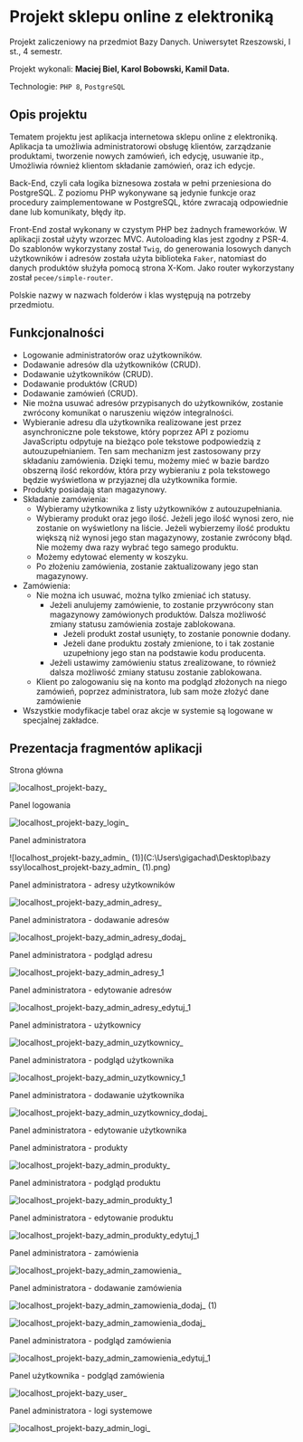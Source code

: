 # Projekt sklepu online z elektroniką

Projekt zaliczeniowy na przedmiot Bazy Danych. Uniwersytet Rzeszowski, I st., 4 semestr.

Projekt wykonali: **Maciej Biel, Karol Bobowski, Kamil Data.**

Technologie: `PHP 8`, `PostgreSQL`



## Opis projektu

Tematem projektu jest aplikacja internetowa sklepu online z elektroniką. Aplikacja ta umożliwia administratorowi obsługę klientów, zarządzanie produktami, tworzenie nowych zamówień, ich edycję, usuwanie itp., Umożliwia również klientom składanie zamówień, oraz ich edycje.

Back-End, czyli cała logika biznesowa została w pełni przeniesiona do PostgreSQL. Z poziomu PHP wykonywane są jedynie funkcje oraz procedury zaimplementowane w PostgreSQL, które zwracają odpowiednie dane lub komunikaty, błędy itp.

Front-End został wykonany w czystym PHP bez żadnych frameworków. W aplikacji został użyty wzorzec MVC. Autoloading klas jest zgodny z PSR-4. Do szablonów wykorzystany został `Twig`, do generowania losowych danych użytkowników i adresów została użyta biblioteka `Faker`, natomiast do danych produktów służyła pomocą strona X-Kom. Jako router wykorzystany został `pecee/simple-router`. 

Polskie nazwy w nazwach folderów i klas występują na potrzeby przedmiotu.



## Funkcjonalności

- Logowanie administratorów oraz użytkowników.
- Dodawanie adresów dla użytkowników (CRUD).
- Dodawanie użytkowników (CRUD).
- Dodawanie produktów (CRUD)
- Dodawanie zamówień (CRUD).
- Nie można usuwać adresów przypisanych do użytkowników, zostanie zwrócony komunikat o naruszeniu więzów integralności.
- Wybieranie adresu dla użytkownika realizowane jest przez asynchroniczne pole tekstowe, który poprzez API z poziomu JavaScriptu odpytuje na bieżąco pole tekstowe podpowiedzią z autouzupełnianiem. Ten sam mechanizm jest zastosowany przy składaniu zamówienia. Dzięki temu, możemy mieć w bazie bardzo obszerną ilość rekordów, która przy wybieraniu z pola tekstowego będzie wyświetlona w przyjaznej dla użytkownika formie.
- Produkty posiadają stan magazynowy.
- Składanie zamówienia:
  - Wybieramy użytkownika z listy użytkowników z autouzupełniania.
  - Wybieramy produkt oraz jego ilość. Jeżeli jego ilość wynosi zero, nie zostanie on wyświetlony na liście. Jeżeli wybierzemy ilość produktu większą niż wynosi jego stan magazynowy, zostanie zwrócony błąd. Nie możemy dwa razy wybrać tego samego produktu.
  - Możemy edytować elementy w koszyku.
  - Po złożeniu zamówienia, zostanie zaktualizowany jego stan magazynowy.
- Zamówienia:
  - Nie można ich usuwać, można tylko zmieniać ich statusy.
    - Jeżeli anulujemy zamówienie, to zostanie przywrócony stan magazynowy zamówionych produktów. Dalsza możliwość zmiany statusu zamówienia zostaje zablokowana.
      - Jeżeli produkt został usunięty, to zostanie ponownie dodany.
      - Jeżeli dane produktu zostały zmienione, to i tak zostanie uzupełniony jego stan na podstawie kodu producenta.
    - Jeżeli ustawimy zamówieniu status zrealizowane, to również dalsza możliwość zmiany statusu zostanie zablokowana.
  - Klient po zalogowaniu się na konto ma podgląd złożonych na niego zamówień, poprzez administratora, lub sam może złożyć dane zamówienie
- Wszystkie modyfikacje tabel oraz akcje w systemie są logowane w specjalnej zakładce.



## Prezentacja fragmentów aplikacji

Strona główna

![localhost_projekt-bazy_](https://user-images.githubusercontent.com/6316812/175574896-7768a41f-536a-4741-aa1c-ee1b23a96d83.png)



Panel logowania

![localhost_projekt-bazy_login_](https://user-images.githubusercontent.com/6316812/175574939-21fe8395-6524-4243-845f-7561c6b0f8f2.png)



Panel administratora

![localhost_projekt-bazy_admin_ (1)](C:\Users\gigachad\Desktop\bazy ssy\localhost_projekt-bazy_admin_ (1).png)



Panel administratora - adresy użytkowników

![localhost_projekt-bazy_admin_adresy_](https://user-images.githubusercontent.com/6316812/175575310-f0a64851-d61e-470d-9ac5-73334237f0f4.png)



Panel administratora - dodawanie adresów

![localhost_projekt-bazy_admin_adresy_dodaj_](https://user-images.githubusercontent.com/6316812/175578707-d04dd369-3bf0-4105-bda6-b1d9eb78f20f.png)



Panel administratora - podgląd adresu

![localhost_projekt-bazy_admin_adresy_1](https://user-images.githubusercontent.com/6316812/175577859-f66ddf27-2b2e-45c2-a4c3-cfcf6a5c8007.png)



Panel administratora - edytowanie adresów

![localhost_projekt-bazy_admin_adresy_edytuj_1](https://user-images.githubusercontent.com/6316812/175575404-7d8e3e4b-1e7b-41c2-bcbb-1f3f4daea560.png)



Panel administratora - użytkownicy

![localhost_projekt-bazy_admin_uzytkownicy_](https://user-images.githubusercontent.com/6316812/175575496-f04f06fb-fbed-460b-9b6d-17d88cd2d8b4.png)



Panel administratora - podgląd użytkownika

![localhost_projekt-bazy_admin_uzytkownicy_1](https://user-images.githubusercontent.com/6316812/175576390-03c6c949-88f7-422c-a3f6-01f280ac951a.png)



Panel administratora - dodawanie użytkownika

![localhost_projekt-bazy_admin_uzytkownicy_dodaj_](https://user-images.githubusercontent.com/6316812/175575658-34551202-0cae-47f7-b50c-df4a67c9c415.png)



Panel administratora - edytowanie użytkownika



Panel administratora - produkty

![localhost_projekt-bazy_admin_produkty_](https://user-images.githubusercontent.com/6316812/175575736-0c8f2f3b-28be-4224-88a3-d0c4b219224a.png)



Panel administratora - podgląd produktu

![localhost_projekt-bazy_admin_produkty_1](https://user-images.githubusercontent.com/6316812/175575813-f6f5a519-1d77-4ca8-bcda-c5ea8797c152.png)



Panel administratora - edytowanie produktu

![localhost_projekt-bazy_admin_produkty_edytuj_1](https://user-images.githubusercontent.com/6316812/175575863-b29e95b1-1965-426c-bced-ea239105fdc2.png)



Panel administratora - zamówienia

![localhost_projekt-bazy_admin_zamowienia_](https://user-images.githubusercontent.com/6316812/175575938-e9ebbdfb-2919-4dd8-a447-b3ded0be8bb3.png)



Panel administratora - dodawanie zamówienia

![localhost_projekt-bazy_admin_zamowienia_dodaj_ (1)](https://user-images.githubusercontent.com/6316812/175576001-94406e48-93b5-4ac7-8693-c48c70b49048.png)


![localhost_projekt-bazy_admin_zamowienia_dodaj_](https://user-images.githubusercontent.com/6316812/175575992-501db373-8b07-472f-8765-af9b2beacb58.png)



Panel administratora - podgląd zamówienia

![localhost_projekt-bazy_admin_zamowienia_edytuj_1](https://user-images.githubusercontent.com/6316812/175576083-47bd4af8-1254-4202-9238-0f076f031b46.png)



Panel użytkownika - podgląd zamówienia

![localhost_projekt-bazy_user_](https://user-images.githubusercontent.com/6316812/175614607-435b9003-d754-429f-94aa-ae85918efee5.png)



Panel administratora - logi systemowe

![localhost_projekt-bazy_admin_logi_](https://user-images.githubusercontent.com/6316812/175612528-1262b266-c4b7-4f3a-8de6-59b7f46915a5.png)
